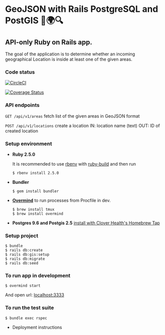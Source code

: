 # GeoJSON with Rails PostgreSQL and PostGIS 📐🌍🔍

## API-only Ruby on Rails app.

The goal of the application is to determine whether an incoming geographical Location is inside at least one of the given areas.

### Code status

[![CircleCI](https://circleci.com/gh/madmatvey/geojson-locations-api/tree/master.svg?style=svg&circle-token=096539165698bd02eda4714a1beea5b468e12131)](https://circleci.com/gh/madmatvey/geojson-locations-api/tree/master)

[![Coverage Status](https://coveralls.io/repos/github/madmatvey/geojson-locations-api/badge.svg?branch=master)](https://coveralls.io/github/madmatvey/geojson-locations-api?branch=master)

### API endpoints

`GET /api/v1/areas` fetch list of the given areas in GeoJSON format

`POST /api/v1/locations` create a location
      IN: location name (text)
      OUT: ID of created location

### Setup environment

- **Ruby 2.5.0**

   It is recommended to use [rbenv](https://github.com/rbenv/rbenv) with [ruby-build](https://github.com/rbenv/ruby-build) and then run

   `$ rbenv install 2.5.0`

- **Bundler**

  `$ gem install bundler`
- **[Overmind](https://github.com/DarthSim/overmind)** to run processes from Procfile in dev.

  ```
  $ brew install tmux
  $ brew install overmind
  ```

- **Postgres 9.6 and Postgis 2.5**
  [install with Clover Health's Homebrew Tap](https://github.com/CloverHealth/homebrew-tap#installing-postgres-96-and-postgis-25)


### Setup project
```
$ bundle
$ rails db:create
$ rails db:gis:setup
$ rails db:migrate
$ rails db:seed
```

### To run app in development

```
$ overmind start
```

And open url: [localhost:3333](http://localhost:3333)


### To run the test suite

```
$ bundle exec rspec
```

* Deployment instructions
